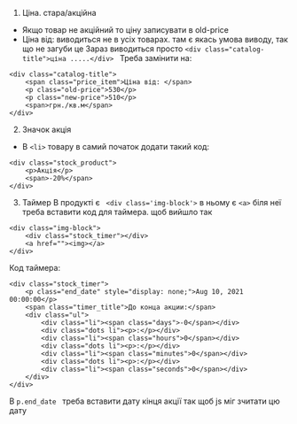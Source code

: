 1) Ціна. стара/акційна
- Якщо товар не акційний то ціну записувати в old-price
- <span class="price_item">Ціна від: </span> виводиться не в усіх товарах. там є якась умова виводу, так що не загуби це
Зараз виводиться просто ```<div class="catalog-title">ціна .....</div> ```
Треба замінити на:

```
<div class="catalog-title">
    <span class="price_item">Ціна від: </span>
    <p class="old-price">530</p>
    <p class="new-price">510</p>
    <span>грн./кв.м</span>
</div>
```

2) Значок акція
- В ```<li>``` товару в самий початок додати такий код:

```
<div class="stock_product">
    <p>Акція</p>
    <span>-20%</span>
</div>
```

3) Таймер
В продукті є ``` <div class='img-block'>``` в ньому є ```<a>``` біля неї треба вставити код для таймера. щоб вийшло так 
```
<div class="img-block">
    <div class="stock_timer"></div>
    <a href=""><img></a>
</div>
```

Код таймера:
```
<div class="stock_timer">
    <p class="end_date" style="display: none;">Aug 10, 2021 00:00:00</p>
    <span class="timer_title">До конца акции:</span>
    <div class="ul">
        <div class="li"><span class="days">-0</span></div>
        <div class="dots li"><p>:</p></div>
        <div class="li"><span class="hours">0</span></div>
        <div class="dots li"><p>:</p></div>
        <div class="li"><span class="minutes">0</span></div>
        <div class="dots li"><p>:</p></div>
        <div class="li"><span class="seconds">0</span></div>
    </div>
</div>
```
В ```p.end_date ``` треба вставити дату кінця акції так щоб js міг зчитати цю дату
